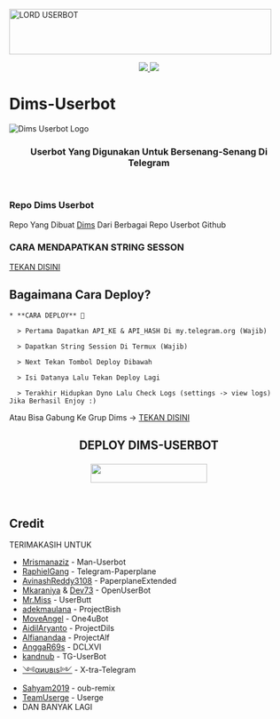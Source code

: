 <a href="https://cooltext.com"><img src="https://telegra.ph/file/e92710c836bc728a84d97.gif" width="473" height="82" alt="LORD USERBOT" /></a>


<p align="center">
  <a href="https://github.com/Boncel-Cell/kontoll/fork">
    <img src="https://img.shields.io/github/forks/Boncel-Cell/kontoll?label=Fork&style=social">
    
  </a>
  <a href="https://github.com/Boncel-Cell/kontoll">
    <img src="https://img.shields.io/github/stars/Boncel-Cell/kontol?style=social">
  </a>
</p>  

# Dims-Userbot
![Dims Userbot Logo](https://telegra.ph/file/22f40b9b54fabf417ddda.jpg)

<h3 align="center">Userbot Yang Digunakan Untuk Bersenang-Senang Di Telegram</h3>
<p align="center">&nbsp;</p>

### Repo Dims Userbot
Repo Yang Dibuat [Dims](https://t.me/Dims_whydi) Dari Berbagai Repo Userbot Github 


### CARA MENDAPATKAN STRING SESSON

[TEKAN DISINI](https://replit.com/@BoncelCell/stringen#main.py)

## Bagaimana Cara Deploy?

```
* **CARA DEPLOY** 🔧

  > Pertama Dapatkan API_KE & API_HASH Di my.telegram.org (Wajib)

  > Dapatkan String Session Di Termux (Wajib)

  > Next Tekan Tombol Deploy Dibawah

  > Isi Datanya Lalu Tekan Deploy Lagi

  > Terakhir Hidupkan Dyno Lalu Check Logs (settings -> view logs) Jika Berhasil Enjoy :)
```
Atau Bisa Gabung Ke Grup Dims -> [TEKAN DISINI](https://t.me/Cari_Pacar_doi_indonesia)
## <p align="center">DEPLOY DIMS-USERBOT</p>


<p align="center"><a href="https://dashboard.heroku.com/new?button-url=https%3A%2F%2Fgithub.com%2FBoncel-Cell%2FDims-Userbot&template=https%3A%2F%2Fgithub.com%2FBoncel-Cell%2FDims-Userbot%2Ftree%2FDims-Userbot"> <img src="https://img.shields.io/badge/Deploy%20Ke%20Heroku-magenta?style=flat&logo=heroku" width="210" height="34.45" /></a></p>

<br>
</p>

## Credit
TERIMAKASIH UNTUK

*   [Mrismanaziz](https://github.com/mrismanaziz) - Man-Userbot
*   [RaphielGang](https://github.com/RaphielGang) - Telegram-Paperplane
*   [AvinashReddy3108](https://github.com/AvinashReddy3108) - PaperplaneExtended
*   [Mkaraniya](https://github.com/mkaraniya) & [Dev73](https://github.com/Devp73) - OpenUserBot
*   [Mr.Miss](https://github.com/keselekpermen69) - UserButt
*   [adekmaulana](https://github.com/adekmaulana) - ProjectBish
*   [MoveAngel](https://github.com/MoveAngel) - One4uBot
*   [AidilAryanto](https://github.com/aidilaryanto) - ProjectDils 
*   [Alfianandaa](https://github.com/alfianandaa/ProjectAlf) - ProjectAlf
*   [AnggaR69s](https://github.com/GengKapak/DCLXVI) - DCLXVI
*   [kandnub](https://github.com/kandnub) - TG-UserBot
*   [༺αиυвιѕ༻](https://github.com/Dark-Princ3) - X-tra-Telegram
*   [Sahyam2019](https://github.com/sahyam2019/oub-remix) - oub-remix
*   [TeamUserge](https://github.com/UsergeTeam/Userge) - Userge
*   DAN BANYAK LAGI 

